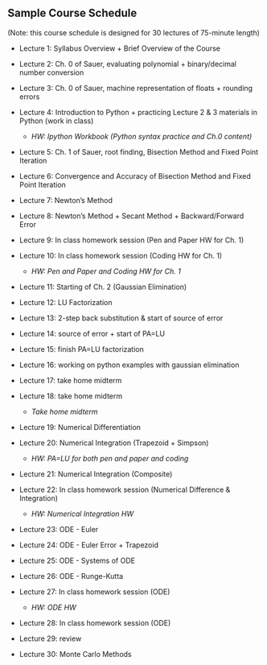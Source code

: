 ## Sample Course Schedule
(Note: this course schedule is designed for 30 lectures of 75-minute length)

* Lecture 1: Syllabus Overview + Brief Overview of the Course
* Lecture 2: Ch. 0 of Sauer, evaluating polynomial + binary/decimal number conversion
* Lecture 3: Ch. 0 of Sauer, machine representation of floats + rounding errors
* Lecture 4: Introduction to Python + practicing Lecture 2 & 3 materials in Python (work in class)
  
  - _HW: Ipython Workbook (Python syntax practice and Ch.0 content)_
* Lecture 5: Ch. 1 of Sauer, root finding, Bisection Method and Fixed Point Iteration
* Lecture 6: Convergence and Accuracy of Bisection Method and Fixed Point Iteration
* Lecture 7: Newton’s Method
* Lecture 8: Newton’s Method + Secant Method + Backward/Forward Error
* Lecture 9: In class homework session (Pen and Paper HW for Ch. 1)
* Lecture 10: In class homework session (Coding HW for Ch. 1)
  
  - _HW: Pen and Paper and Coding HW for Ch. 1_
* Lecture 11: Starting of Ch. 2 (Gaussian Elimination)
* Lecture 12: LU Factorization
* Lecture 13: 2-step back substitution & start of source of error
* Lecture 14: source of error + start of PA=LU
* Lecture 15: finish PA=LU factorization
* Lecture 16: working on python examples with gaussian elimination
* Lecture 17: take home midterm
* Lecture 18: take home midterm

  - _Take home midterm_
* Lecture 19: Numerical Differentiation
* Lecture 20: Numerical Integration (Trapezoid + Simpson)

  - _HW: PA=LU for both pen and paper and coding_
* Lecture 21: Numerical Integration (Composite)
* Lecture 22: In class homework session (Numerical Difference & Integration)

  - _HW: Numerical Integration HW_
* Lecture 23: ODE - Euler
* Lecture 24: ODE - Euler Error + Trapezoid
* Lecture 25: ODE - Systems of ODE
* Lecture 26: ODE - Runge-Kutta
* Lecture 27: In class homework session (ODE)

  - _HW: ODE HW_
* Lecture 28: In class homework session (ODE)
* Lecture 29: review
* Lecture 30: Monte Carlo Methods
